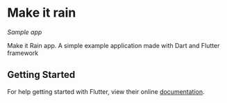 # Make it rain
_Sample app_

Make it Rain app. A simple example application made with Dart and Flutter framework

## Getting Started

For help getting started with Flutter, view their online
[documentation](https://flutter.io/).
